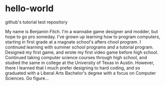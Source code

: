 # hello-world
github's tutorial test repository

My name is Benjamin Fitch.  I'm a wannabe game designer and modder, but hope to go pro someday.  I've grown up learning how to program computers, starting in first grade at a magnate school's afters chool program. I continued learning with summer school programs and a tutorial program.  Designed my first game, and wrote my first video game before high school. Continued taking computer science courses through high school, and studied the same in college at the University of Texas in Austin. However, there I learned that I much prefer designing to hard coding, and so graduated with a Liberal Arts Bachelor's degree with a focus on Computer Sciences. Go figure...
